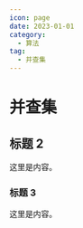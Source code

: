 ```yaml
---
icon: page
date: 2023-01-01
category:
  - 算法
tag:
  - 并查集
---
```


# 并查集

## 标题 2

这里是内容。

### 标题 3

这里是内容。
